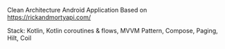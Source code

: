 Clean Architecture Android Application Based on https://rickandmortyapi.com/

Stack: Kotlin, Kotlin coroutines & flows, MVVM Pattern, Compose, Paging, Hilt, Coil
